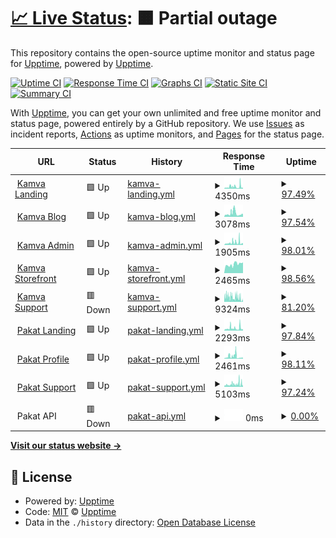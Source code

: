 # [📈 Live Status](https://upptime.github.io/upptime): <!--live status--> **🟧 Partial outage**

This repository contains the open-source uptime monitor and status page for [Upptime](https://upptime.js.org), powered by [Upptime](https://github.com/upptime/upptime).

[![Uptime CI](https://github.com/Kamva/products-uptime/workflows/Uptime%20CI/badge.svg)](https://github.com/Kamva/products-uptime/actions?query=workflow%3A%22Uptime+CI%22)
[![Response Time CI](https://github.com/Kamva/products-uptime/workflows/Response%20Time%20CI/badge.svg)](https://github.com/Kamva/products-uptime/actions?query=workflow%3A%22Response+Time+CI%22)
[![Graphs CI](https://github.com/Kamva/products-uptime/workflows/Graphs%20CI/badge.svg)](https://github.com/Kamva/products-uptime/actions?query=workflow%3A%22Graphs+CI%22)
[![Static Site CI](https://github.com/Kamva/products-uptime/workflows/Static%20Site%20CI/badge.svg)](https://github.com/Kamva/products-uptime/actions?query=workflow%3A%22Static+Site+CI%22)
[![Summary CI](https://github.com/Kamva/products-uptime/workflows/Summary%20CI/badge.svg)](https://github.com/Kamva/products-uptime/actions?query=workflow%3A%22Summary+CI%22)

With [Upptime](https://upptime.js.org), you can get your own unlimited and free uptime monitor and status page, powered entirely by a GitHub repository. We use [Issues](https://github.com/upptime/upptime/issues) as incident reports, [Actions](https://github.com/Kamva/products-uptime/actions) as uptime monitors, and [Pages](https://upptime.github.io/upptime) for the status page.

<!--start: status pages-->
<!-- This summary is generated by Upptime (https://github.com/upptime/upptime) -->
<!-- Do not edit this manually, your changes will be overwritten -->
<!-- prettier-ignore -->
| URL | Status | History | Response Time | Uptime |
| --- | ------ | ------- | ------------- | ------ |
| <img alt="" src="https://icons.duckduckgo.com/ip3/kamva.ir.ico" height="13"> [Kamva Landing](https://kamva.ir) | 🟩 Up | [kamva-landing.yml](https://github.com/Kamva/products-uptime/commits/HEAD/history/kamva-landing.yml) | <details><summary><img alt="Response time graph" src="./graphs/kamva-landing/response-time-week.png" height="20"> 4350ms</summary><br><a href="https://Kamva.github.io/products-uptime/history/kamva-landing"><img alt="Response time 2488" src="https://img.shields.io/endpoint?url=https%3A%2F%2Fraw.githubusercontent.com%2FKamva%2Fproducts-uptime%2FHEAD%2Fapi%2Fkamva-landing%2Fresponse-time.json"></a><br><a href="https://Kamva.github.io/products-uptime/history/kamva-landing"><img alt="24-hour response time 6506" src="https://img.shields.io/endpoint?url=https%3A%2F%2Fraw.githubusercontent.com%2FKamva%2Fproducts-uptime%2FHEAD%2Fapi%2Fkamva-landing%2Fresponse-time-day.json"></a><br><a href="https://Kamva.github.io/products-uptime/history/kamva-landing"><img alt="7-day response time 4350" src="https://img.shields.io/endpoint?url=https%3A%2F%2Fraw.githubusercontent.com%2FKamva%2Fproducts-uptime%2FHEAD%2Fapi%2Fkamva-landing%2Fresponse-time-week.json"></a><br><a href="https://Kamva.github.io/products-uptime/history/kamva-landing"><img alt="30-day response time 2905" src="https://img.shields.io/endpoint?url=https%3A%2F%2Fraw.githubusercontent.com%2FKamva%2Fproducts-uptime%2FHEAD%2Fapi%2Fkamva-landing%2Fresponse-time-month.json"></a><br><a href="https://Kamva.github.io/products-uptime/history/kamva-landing"><img alt="1-year response time 2488" src="https://img.shields.io/endpoint?url=https%3A%2F%2Fraw.githubusercontent.com%2FKamva%2Fproducts-uptime%2FHEAD%2Fapi%2Fkamva-landing%2Fresponse-time-year.json"></a></details> | <details><summary><a href="https://Kamva.github.io/products-uptime/history/kamva-landing">97.49%</a></summary><a href="https://Kamva.github.io/products-uptime/history/kamva-landing"><img alt="All-time uptime 99.42%" src="https://img.shields.io/endpoint?url=https%3A%2F%2Fraw.githubusercontent.com%2FKamva%2Fproducts-uptime%2FHEAD%2Fapi%2Fkamva-landing%2Fuptime.json"></a><br><a href="https://Kamva.github.io/products-uptime/history/kamva-landing"><img alt="24-hour uptime 98.00%" src="https://img.shields.io/endpoint?url=https%3A%2F%2Fraw.githubusercontent.com%2FKamva%2Fproducts-uptime%2FHEAD%2Fapi%2Fkamva-landing%2Fuptime-day.json"></a><br><a href="https://Kamva.github.io/products-uptime/history/kamva-landing"><img alt="7-day uptime 97.49%" src="https://img.shields.io/endpoint?url=https%3A%2F%2Fraw.githubusercontent.com%2FKamva%2Fproducts-uptime%2FHEAD%2Fapi%2Fkamva-landing%2Fuptime-week.json"></a><br><a href="https://Kamva.github.io/products-uptime/history/kamva-landing"><img alt="30-day uptime 99.00%" src="https://img.shields.io/endpoint?url=https%3A%2F%2Fraw.githubusercontent.com%2FKamva%2Fproducts-uptime%2FHEAD%2Fapi%2Fkamva-landing%2Fuptime-month.json"></a><br><a href="https://Kamva.github.io/products-uptime/history/kamva-landing"><img alt="1-year uptime 99.42%" src="https://img.shields.io/endpoint?url=https%3A%2F%2Fraw.githubusercontent.com%2FKamva%2Fproducts-uptime%2FHEAD%2Fapi%2Fkamva-landing%2Fuptime-year.json"></a></details>
| <img alt="" src="https://icons.duckduckgo.com/ip3/blog.kamva.ir.ico" height="13"> [Kamva Blog](https://blog.kamva.ir) | 🟩 Up | [kamva-blog.yml](https://github.com/Kamva/products-uptime/commits/HEAD/history/kamva-blog.yml) | <details><summary><img alt="Response time graph" src="./graphs/kamva-blog/response-time-week.png" height="20"> 3078ms</summary><br><a href="https://Kamva.github.io/products-uptime/history/kamva-blog"><img alt="Response time 2256" src="https://img.shields.io/endpoint?url=https%3A%2F%2Fraw.githubusercontent.com%2FKamva%2Fproducts-uptime%2FHEAD%2Fapi%2Fkamva-blog%2Fresponse-time.json"></a><br><a href="https://Kamva.github.io/products-uptime/history/kamva-blog"><img alt="24-hour response time 6189" src="https://img.shields.io/endpoint?url=https%3A%2F%2Fraw.githubusercontent.com%2FKamva%2Fproducts-uptime%2FHEAD%2Fapi%2Fkamva-blog%2Fresponse-time-day.json"></a><br><a href="https://Kamva.github.io/products-uptime/history/kamva-blog"><img alt="7-day response time 3078" src="https://img.shields.io/endpoint?url=https%3A%2F%2Fraw.githubusercontent.com%2FKamva%2Fproducts-uptime%2FHEAD%2Fapi%2Fkamva-blog%2Fresponse-time-week.json"></a><br><a href="https://Kamva.github.io/products-uptime/history/kamva-blog"><img alt="30-day response time 2463" src="https://img.shields.io/endpoint?url=https%3A%2F%2Fraw.githubusercontent.com%2FKamva%2Fproducts-uptime%2FHEAD%2Fapi%2Fkamva-blog%2Fresponse-time-month.json"></a><br><a href="https://Kamva.github.io/products-uptime/history/kamva-blog"><img alt="1-year response time 2256" src="https://img.shields.io/endpoint?url=https%3A%2F%2Fraw.githubusercontent.com%2FKamva%2Fproducts-uptime%2FHEAD%2Fapi%2Fkamva-blog%2Fresponse-time-year.json"></a></details> | <details><summary><a href="https://Kamva.github.io/products-uptime/history/kamva-blog">97.54%</a></summary><a href="https://Kamva.github.io/products-uptime/history/kamva-blog"><img alt="All-time uptime 99.62%" src="https://img.shields.io/endpoint?url=https%3A%2F%2Fraw.githubusercontent.com%2FKamva%2Fproducts-uptime%2FHEAD%2Fapi%2Fkamva-blog%2Fuptime.json"></a><br><a href="https://Kamva.github.io/products-uptime/history/kamva-blog"><img alt="24-hour uptime 98.61%" src="https://img.shields.io/endpoint?url=https%3A%2F%2Fraw.githubusercontent.com%2FKamva%2Fproducts-uptime%2FHEAD%2Fapi%2Fkamva-blog%2Fuptime-day.json"></a><br><a href="https://Kamva.github.io/products-uptime/history/kamva-blog"><img alt="7-day uptime 97.54%" src="https://img.shields.io/endpoint?url=https%3A%2F%2Fraw.githubusercontent.com%2FKamva%2Fproducts-uptime%2FHEAD%2Fapi%2Fkamva-blog%2Fuptime-week.json"></a><br><a href="https://Kamva.github.io/products-uptime/history/kamva-blog"><img alt="30-day uptime 99.22%" src="https://img.shields.io/endpoint?url=https%3A%2F%2Fraw.githubusercontent.com%2FKamva%2Fproducts-uptime%2FHEAD%2Fapi%2Fkamva-blog%2Fuptime-month.json"></a><br><a href="https://Kamva.github.io/products-uptime/history/kamva-blog"><img alt="1-year uptime 99.62%" src="https://img.shields.io/endpoint?url=https%3A%2F%2Fraw.githubusercontent.com%2FKamva%2Fproducts-uptime%2FHEAD%2Fapi%2Fkamva-blog%2Fuptime-year.json"></a></details>
| <img alt="" src="https://icons.duckduckgo.com/ip3/admin.kamva.ir.ico" height="13"> [Kamva Admin](https://admin.kamva.ir/login) | 🟩 Up | [kamva-admin.yml](https://github.com/Kamva/products-uptime/commits/HEAD/history/kamva-admin.yml) | <details><summary><img alt="Response time graph" src="./graphs/kamva-admin/response-time-week.png" height="20"> 1905ms</summary><br><a href="https://Kamva.github.io/products-uptime/history/kamva-admin"><img alt="Response time 1633" src="https://img.shields.io/endpoint?url=https%3A%2F%2Fraw.githubusercontent.com%2FKamva%2Fproducts-uptime%2FHEAD%2Fapi%2Fkamva-admin%2Fresponse-time.json"></a><br><a href="https://Kamva.github.io/products-uptime/history/kamva-admin"><img alt="24-hour response time 1305" src="https://img.shields.io/endpoint?url=https%3A%2F%2Fraw.githubusercontent.com%2FKamva%2Fproducts-uptime%2FHEAD%2Fapi%2Fkamva-admin%2Fresponse-time-day.json"></a><br><a href="https://Kamva.github.io/products-uptime/history/kamva-admin"><img alt="7-day response time 1905" src="https://img.shields.io/endpoint?url=https%3A%2F%2Fraw.githubusercontent.com%2FKamva%2Fproducts-uptime%2FHEAD%2Fapi%2Fkamva-admin%2Fresponse-time-week.json"></a><br><a href="https://Kamva.github.io/products-uptime/history/kamva-admin"><img alt="30-day response time 1851" src="https://img.shields.io/endpoint?url=https%3A%2F%2Fraw.githubusercontent.com%2FKamva%2Fproducts-uptime%2FHEAD%2Fapi%2Fkamva-admin%2Fresponse-time-month.json"></a><br><a href="https://Kamva.github.io/products-uptime/history/kamva-admin"><img alt="1-year response time 1633" src="https://img.shields.io/endpoint?url=https%3A%2F%2Fraw.githubusercontent.com%2FKamva%2Fproducts-uptime%2FHEAD%2Fapi%2Fkamva-admin%2Fresponse-time-year.json"></a></details> | <details><summary><a href="https://Kamva.github.io/products-uptime/history/kamva-admin">98.01%</a></summary><a href="https://Kamva.github.io/products-uptime/history/kamva-admin"><img alt="All-time uptime 99.71%" src="https://img.shields.io/endpoint?url=https%3A%2F%2Fraw.githubusercontent.com%2FKamva%2Fproducts-uptime%2FHEAD%2Fapi%2Fkamva-admin%2Fuptime.json"></a><br><a href="https://Kamva.github.io/products-uptime/history/kamva-admin"><img alt="24-hour uptime 98.64%" src="https://img.shields.io/endpoint?url=https%3A%2F%2Fraw.githubusercontent.com%2FKamva%2Fproducts-uptime%2FHEAD%2Fapi%2Fkamva-admin%2Fuptime-day.json"></a><br><a href="https://Kamva.github.io/products-uptime/history/kamva-admin"><img alt="7-day uptime 98.01%" src="https://img.shields.io/endpoint?url=https%3A%2F%2Fraw.githubusercontent.com%2FKamva%2Fproducts-uptime%2FHEAD%2Fapi%2Fkamva-admin%2Fuptime-week.json"></a><br><a href="https://Kamva.github.io/products-uptime/history/kamva-admin"><img alt="30-day uptime 99.29%" src="https://img.shields.io/endpoint?url=https%3A%2F%2Fraw.githubusercontent.com%2FKamva%2Fproducts-uptime%2FHEAD%2Fapi%2Fkamva-admin%2Fuptime-month.json"></a><br><a href="https://Kamva.github.io/products-uptime/history/kamva-admin"><img alt="1-year uptime 99.71%" src="https://img.shields.io/endpoint?url=https%3A%2F%2Fraw.githubusercontent.com%2FKamva%2Fproducts-uptime%2FHEAD%2Fapi%2Fkamva-admin%2Fuptime-year.json"></a></details>
| <img alt="" src="https://icons.duckduckgo.com/ip3/kawaiishop.ir.ico" height="13"> [Kamva Storefront](https://kawaiishop.ir) | 🟩 Up | [kamva-storefront.yml](https://github.com/Kamva/products-uptime/commits/HEAD/history/kamva-storefront.yml) | <details><summary><img alt="Response time graph" src="./graphs/kamva-storefront/response-time-week.png" height="20"> 2465ms</summary><br><a href="https://Kamva.github.io/products-uptime/history/kamva-storefront"><img alt="Response time 2779" src="https://img.shields.io/endpoint?url=https%3A%2F%2Fraw.githubusercontent.com%2FKamva%2Fproducts-uptime%2FHEAD%2Fapi%2Fkamva-storefront%2Fresponse-time.json"></a><br><a href="https://Kamva.github.io/products-uptime/history/kamva-storefront"><img alt="24-hour response time 2424" src="https://img.shields.io/endpoint?url=https%3A%2F%2Fraw.githubusercontent.com%2FKamva%2Fproducts-uptime%2FHEAD%2Fapi%2Fkamva-storefront%2Fresponse-time-day.json"></a><br><a href="https://Kamva.github.io/products-uptime/history/kamva-storefront"><img alt="7-day response time 2465" src="https://img.shields.io/endpoint?url=https%3A%2F%2Fraw.githubusercontent.com%2FKamva%2Fproducts-uptime%2FHEAD%2Fapi%2Fkamva-storefront%2Fresponse-time-week.json"></a><br><a href="https://Kamva.github.io/products-uptime/history/kamva-storefront"><img alt="30-day response time 2396" src="https://img.shields.io/endpoint?url=https%3A%2F%2Fraw.githubusercontent.com%2FKamva%2Fproducts-uptime%2FHEAD%2Fapi%2Fkamva-storefront%2Fresponse-time-month.json"></a><br><a href="https://Kamva.github.io/products-uptime/history/kamva-storefront"><img alt="1-year response time 2779" src="https://img.shields.io/endpoint?url=https%3A%2F%2Fraw.githubusercontent.com%2FKamva%2Fproducts-uptime%2FHEAD%2Fapi%2Fkamva-storefront%2Fresponse-time-year.json"></a></details> | <details><summary><a href="https://Kamva.github.io/products-uptime/history/kamva-storefront">98.56%</a></summary><a href="https://Kamva.github.io/products-uptime/history/kamva-storefront"><img alt="All-time uptime 99.77%" src="https://img.shields.io/endpoint?url=https%3A%2F%2Fraw.githubusercontent.com%2FKamva%2Fproducts-uptime%2FHEAD%2Fapi%2Fkamva-storefront%2Fuptime.json"></a><br><a href="https://Kamva.github.io/products-uptime/history/kamva-storefront"><img alt="24-hour uptime 100.00%" src="https://img.shields.io/endpoint?url=https%3A%2F%2Fraw.githubusercontent.com%2FKamva%2Fproducts-uptime%2FHEAD%2Fapi%2Fkamva-storefront%2Fuptime-day.json"></a><br><a href="https://Kamva.github.io/products-uptime/history/kamva-storefront"><img alt="7-day uptime 98.56%" src="https://img.shields.io/endpoint?url=https%3A%2F%2Fraw.githubusercontent.com%2FKamva%2Fproducts-uptime%2FHEAD%2Fapi%2Fkamva-storefront%2Fuptime-week.json"></a><br><a href="https://Kamva.github.io/products-uptime/history/kamva-storefront"><img alt="30-day uptime 99.57%" src="https://img.shields.io/endpoint?url=https%3A%2F%2Fraw.githubusercontent.com%2FKamva%2Fproducts-uptime%2FHEAD%2Fapi%2Fkamva-storefront%2Fuptime-month.json"></a><br><a href="https://Kamva.github.io/products-uptime/history/kamva-storefront"><img alt="1-year uptime 99.77%" src="https://img.shields.io/endpoint?url=https%3A%2F%2Fraw.githubusercontent.com%2FKamva%2Fproducts-uptime%2FHEAD%2Fapi%2Fkamva-storefront%2Fuptime-year.json"></a></details>
| <img alt="" src="https://icons.duckduckgo.com/ip3/support.kamva.ir.ico" height="13"> [Kamva Support](https://support.kamva.ir) | 🟥 Down | [kamva-support.yml](https://github.com/Kamva/products-uptime/commits/HEAD/history/kamva-support.yml) | <details><summary><img alt="Response time graph" src="./graphs/kamva-support/response-time-week.png" height="20"> 9324ms</summary><br><a href="https://Kamva.github.io/products-uptime/history/kamva-support"><img alt="Response time 11964" src="https://img.shields.io/endpoint?url=https%3A%2F%2Fraw.githubusercontent.com%2FKamva%2Fproducts-uptime%2FHEAD%2Fapi%2Fkamva-support%2Fresponse-time.json"></a><br><a href="https://Kamva.github.io/products-uptime/history/kamva-support"><img alt="24-hour response time 1577" src="https://img.shields.io/endpoint?url=https%3A%2F%2Fraw.githubusercontent.com%2FKamva%2Fproducts-uptime%2FHEAD%2Fapi%2Fkamva-support%2Fresponse-time-day.json"></a><br><a href="https://Kamva.github.io/products-uptime/history/kamva-support"><img alt="7-day response time 9324" src="https://img.shields.io/endpoint?url=https%3A%2F%2Fraw.githubusercontent.com%2FKamva%2Fproducts-uptime%2FHEAD%2Fapi%2Fkamva-support%2Fresponse-time-week.json"></a><br><a href="https://Kamva.github.io/products-uptime/history/kamva-support"><img alt="30-day response time 11484" src="https://img.shields.io/endpoint?url=https%3A%2F%2Fraw.githubusercontent.com%2FKamva%2Fproducts-uptime%2FHEAD%2Fapi%2Fkamva-support%2Fresponse-time-month.json"></a><br><a href="https://Kamva.github.io/products-uptime/history/kamva-support"><img alt="1-year response time 11964" src="https://img.shields.io/endpoint?url=https%3A%2F%2Fraw.githubusercontent.com%2FKamva%2Fproducts-uptime%2FHEAD%2Fapi%2Fkamva-support%2Fresponse-time-year.json"></a></details> | <details><summary><a href="https://Kamva.github.io/products-uptime/history/kamva-support">81.20%</a></summary><a href="https://Kamva.github.io/products-uptime/history/kamva-support"><img alt="All-time uptime 96.70%" src="https://img.shields.io/endpoint?url=https%3A%2F%2Fraw.githubusercontent.com%2FKamva%2Fproducts-uptime%2FHEAD%2Fapi%2Fkamva-support%2Fuptime.json"></a><br><a href="https://Kamva.github.io/products-uptime/history/kamva-support"><img alt="24-hour uptime 98.65%" src="https://img.shields.io/endpoint?url=https%3A%2F%2Fraw.githubusercontent.com%2FKamva%2Fproducts-uptime%2FHEAD%2Fapi%2Fkamva-support%2Fuptime-day.json"></a><br><a href="https://Kamva.github.io/products-uptime/history/kamva-support"><img alt="7-day uptime 81.20%" src="https://img.shields.io/endpoint?url=https%3A%2F%2Fraw.githubusercontent.com%2FKamva%2Fproducts-uptime%2FHEAD%2Fapi%2Fkamva-support%2Fuptime-week.json"></a><br><a href="https://Kamva.github.io/products-uptime/history/kamva-support"><img alt="30-day uptime 87.58%" src="https://img.shields.io/endpoint?url=https%3A%2F%2Fraw.githubusercontent.com%2FKamva%2Fproducts-uptime%2FHEAD%2Fapi%2Fkamva-support%2Fuptime-month.json"></a><br><a href="https://Kamva.github.io/products-uptime/history/kamva-support"><img alt="1-year uptime 96.70%" src="https://img.shields.io/endpoint?url=https%3A%2F%2Fraw.githubusercontent.com%2FKamva%2Fproducts-uptime%2FHEAD%2Fapi%2Fkamva-support%2Fuptime-year.json"></a></details>
| <img alt="" src="https://icons.duckduckgo.com/ip3/pakat.net.ico" height="13"> [Pakat Landing](https://pakat.net) | 🟩 Up | [pakat-landing.yml](https://github.com/Kamva/products-uptime/commits/HEAD/history/pakat-landing.yml) | <details><summary><img alt="Response time graph" src="./graphs/pakat-landing/response-time-week.png" height="20"> 2293ms</summary><br><a href="https://Kamva.github.io/products-uptime/history/pakat-landing"><img alt="Response time 1940" src="https://img.shields.io/endpoint?url=https%3A%2F%2Fraw.githubusercontent.com%2FKamva%2Fproducts-uptime%2FHEAD%2Fapi%2Fpakat-landing%2Fresponse-time.json"></a><br><a href="https://Kamva.github.io/products-uptime/history/pakat-landing"><img alt="24-hour response time 1387" src="https://img.shields.io/endpoint?url=https%3A%2F%2Fraw.githubusercontent.com%2FKamva%2Fproducts-uptime%2FHEAD%2Fapi%2Fpakat-landing%2Fresponse-time-day.json"></a><br><a href="https://Kamva.github.io/products-uptime/history/pakat-landing"><img alt="7-day response time 2293" src="https://img.shields.io/endpoint?url=https%3A%2F%2Fraw.githubusercontent.com%2FKamva%2Fproducts-uptime%2FHEAD%2Fapi%2Fpakat-landing%2Fresponse-time-week.json"></a><br><a href="https://Kamva.github.io/products-uptime/history/pakat-landing"><img alt="30-day response time 1892" src="https://img.shields.io/endpoint?url=https%3A%2F%2Fraw.githubusercontent.com%2FKamva%2Fproducts-uptime%2FHEAD%2Fapi%2Fpakat-landing%2Fresponse-time-month.json"></a><br><a href="https://Kamva.github.io/products-uptime/history/pakat-landing"><img alt="1-year response time 1940" src="https://img.shields.io/endpoint?url=https%3A%2F%2Fraw.githubusercontent.com%2FKamva%2Fproducts-uptime%2FHEAD%2Fapi%2Fpakat-landing%2Fresponse-time-year.json"></a></details> | <details><summary><a href="https://Kamva.github.io/products-uptime/history/pakat-landing">97.84%</a></summary><a href="https://Kamva.github.io/products-uptime/history/pakat-landing"><img alt="All-time uptime 96.48%" src="https://img.shields.io/endpoint?url=https%3A%2F%2Fraw.githubusercontent.com%2FKamva%2Fproducts-uptime%2FHEAD%2Fapi%2Fpakat-landing%2Fuptime.json"></a><br><a href="https://Kamva.github.io/products-uptime/history/pakat-landing"><img alt="24-hour uptime 98.70%" src="https://img.shields.io/endpoint?url=https%3A%2F%2Fraw.githubusercontent.com%2FKamva%2Fproducts-uptime%2FHEAD%2Fapi%2Fpakat-landing%2Fuptime-day.json"></a><br><a href="https://Kamva.github.io/products-uptime/history/pakat-landing"><img alt="7-day uptime 97.84%" src="https://img.shields.io/endpoint?url=https%3A%2F%2Fraw.githubusercontent.com%2FKamva%2Fproducts-uptime%2FHEAD%2Fapi%2Fpakat-landing%2Fuptime-week.json"></a><br><a href="https://Kamva.github.io/products-uptime/history/pakat-landing"><img alt="30-day uptime 99.34%" src="https://img.shields.io/endpoint?url=https%3A%2F%2Fraw.githubusercontent.com%2FKamva%2Fproducts-uptime%2FHEAD%2Fapi%2Fpakat-landing%2Fuptime-month.json"></a><br><a href="https://Kamva.github.io/products-uptime/history/pakat-landing"><img alt="1-year uptime 96.48%" src="https://img.shields.io/endpoint?url=https%3A%2F%2Fraw.githubusercontent.com%2FKamva%2Fproducts-uptime%2FHEAD%2Fapi%2Fpakat-landing%2Fuptime-year.json"></a></details>
| <img alt="" src="https://icons.duckduckgo.com/ip3/profile.pakat.net.ico" height="13"> [Pakat Profile](https://profile.pakat.net) | 🟩 Up | [pakat-profile.yml](https://github.com/Kamva/products-uptime/commits/HEAD/history/pakat-profile.yml) | <details><summary><img alt="Response time graph" src="./graphs/pakat-profile/response-time-week.png" height="20"> 2461ms</summary><br><a href="https://Kamva.github.io/products-uptime/history/pakat-profile"><img alt="Response time 1572" src="https://img.shields.io/endpoint?url=https%3A%2F%2Fraw.githubusercontent.com%2FKamva%2Fproducts-uptime%2FHEAD%2Fapi%2Fpakat-profile%2Fresponse-time.json"></a><br><a href="https://Kamva.github.io/products-uptime/history/pakat-profile"><img alt="24-hour response time 918" src="https://img.shields.io/endpoint?url=https%3A%2F%2Fraw.githubusercontent.com%2FKamva%2Fproducts-uptime%2FHEAD%2Fapi%2Fpakat-profile%2Fresponse-time-day.json"></a><br><a href="https://Kamva.github.io/products-uptime/history/pakat-profile"><img alt="7-day response time 2461" src="https://img.shields.io/endpoint?url=https%3A%2F%2Fraw.githubusercontent.com%2FKamva%2Fproducts-uptime%2FHEAD%2Fapi%2Fpakat-profile%2Fresponse-time-week.json"></a><br><a href="https://Kamva.github.io/products-uptime/history/pakat-profile"><img alt="30-day response time 1746" src="https://img.shields.io/endpoint?url=https%3A%2F%2Fraw.githubusercontent.com%2FKamva%2Fproducts-uptime%2FHEAD%2Fapi%2Fpakat-profile%2Fresponse-time-month.json"></a><br><a href="https://Kamva.github.io/products-uptime/history/pakat-profile"><img alt="1-year response time 1572" src="https://img.shields.io/endpoint?url=https%3A%2F%2Fraw.githubusercontent.com%2FKamva%2Fproducts-uptime%2FHEAD%2Fapi%2Fpakat-profile%2Fresponse-time-year.json"></a></details> | <details><summary><a href="https://Kamva.github.io/products-uptime/history/pakat-profile">98.11%</a></summary><a href="https://Kamva.github.io/products-uptime/history/pakat-profile"><img alt="All-time uptime 99.66%" src="https://img.shields.io/endpoint?url=https%3A%2F%2Fraw.githubusercontent.com%2FKamva%2Fproducts-uptime%2FHEAD%2Fapi%2Fpakat-profile%2Fuptime.json"></a><br><a href="https://Kamva.github.io/products-uptime/history/pakat-profile"><img alt="24-hour uptime 100.00%" src="https://img.shields.io/endpoint?url=https%3A%2F%2Fraw.githubusercontent.com%2FKamva%2Fproducts-uptime%2FHEAD%2Fapi%2Fpakat-profile%2Fuptime-day.json"></a><br><a href="https://Kamva.github.io/products-uptime/history/pakat-profile"><img alt="7-day uptime 98.11%" src="https://img.shields.io/endpoint?url=https%3A%2F%2Fraw.githubusercontent.com%2FKamva%2Fproducts-uptime%2FHEAD%2Fapi%2Fpakat-profile%2Fuptime-week.json"></a><br><a href="https://Kamva.github.io/products-uptime/history/pakat-profile"><img alt="30-day uptime 99.44%" src="https://img.shields.io/endpoint?url=https%3A%2F%2Fraw.githubusercontent.com%2FKamva%2Fproducts-uptime%2FHEAD%2Fapi%2Fpakat-profile%2Fuptime-month.json"></a><br><a href="https://Kamva.github.io/products-uptime/history/pakat-profile"><img alt="1-year uptime 99.66%" src="https://img.shields.io/endpoint?url=https%3A%2F%2Fraw.githubusercontent.com%2FKamva%2Fproducts-uptime%2FHEAD%2Fapi%2Fpakat-profile%2Fuptime-year.json"></a></details>
| <img alt="" src="https://icons.duckduckgo.com/ip3/help.pakat.net.ico" height="13"> [Pakat Support](https://help.pakat.net) | 🟩 Up | [pakat-support.yml](https://github.com/Kamva/products-uptime/commits/HEAD/history/pakat-support.yml) | <details><summary><img alt="Response time graph" src="./graphs/pakat-support/response-time-week.png" height="20"> 5103ms</summary><br><a href="https://Kamva.github.io/products-uptime/history/pakat-support"><img alt="Response time 4465" src="https://img.shields.io/endpoint?url=https%3A%2F%2Fraw.githubusercontent.com%2FKamva%2Fproducts-uptime%2FHEAD%2Fapi%2Fpakat-support%2Fresponse-time.json"></a><br><a href="https://Kamva.github.io/products-uptime/history/pakat-support"><img alt="24-hour response time 2768" src="https://img.shields.io/endpoint?url=https%3A%2F%2Fraw.githubusercontent.com%2FKamva%2Fproducts-uptime%2FHEAD%2Fapi%2Fpakat-support%2Fresponse-time-day.json"></a><br><a href="https://Kamva.github.io/products-uptime/history/pakat-support"><img alt="7-day response time 5103" src="https://img.shields.io/endpoint?url=https%3A%2F%2Fraw.githubusercontent.com%2FKamva%2Fproducts-uptime%2FHEAD%2Fapi%2Fpakat-support%2Fresponse-time-week.json"></a><br><a href="https://Kamva.github.io/products-uptime/history/pakat-support"><img alt="30-day response time 4568" src="https://img.shields.io/endpoint?url=https%3A%2F%2Fraw.githubusercontent.com%2FKamva%2Fproducts-uptime%2FHEAD%2Fapi%2Fpakat-support%2Fresponse-time-month.json"></a><br><a href="https://Kamva.github.io/products-uptime/history/pakat-support"><img alt="1-year response time 4465" src="https://img.shields.io/endpoint?url=https%3A%2F%2Fraw.githubusercontent.com%2FKamva%2Fproducts-uptime%2FHEAD%2Fapi%2Fpakat-support%2Fresponse-time-year.json"></a></details> | <details><summary><a href="https://Kamva.github.io/products-uptime/history/pakat-support">97.24%</a></summary><a href="https://Kamva.github.io/products-uptime/history/pakat-support"><img alt="All-time uptime 99.27%" src="https://img.shields.io/endpoint?url=https%3A%2F%2Fraw.githubusercontent.com%2FKamva%2Fproducts-uptime%2FHEAD%2Fapi%2Fpakat-support%2Fuptime.json"></a><br><a href="https://Kamva.github.io/products-uptime/history/pakat-support"><img alt="24-hour uptime 98.75%" src="https://img.shields.io/endpoint?url=https%3A%2F%2Fraw.githubusercontent.com%2FKamva%2Fproducts-uptime%2FHEAD%2Fapi%2Fpakat-support%2Fuptime-day.json"></a><br><a href="https://Kamva.github.io/products-uptime/history/pakat-support"><img alt="7-day uptime 97.24%" src="https://img.shields.io/endpoint?url=https%3A%2F%2Fraw.githubusercontent.com%2FKamva%2Fproducts-uptime%2FHEAD%2Fapi%2Fpakat-support%2Fuptime-week.json"></a><br><a href="https://Kamva.github.io/products-uptime/history/pakat-support"><img alt="30-day uptime 99.02%" src="https://img.shields.io/endpoint?url=https%3A%2F%2Fraw.githubusercontent.com%2FKamva%2Fproducts-uptime%2FHEAD%2Fapi%2Fpakat-support%2Fuptime-month.json"></a><br><a href="https://Kamva.github.io/products-uptime/history/pakat-support"><img alt="1-year uptime 99.27%" src="https://img.shields.io/endpoint?url=https%3A%2F%2Fraw.githubusercontent.com%2FKamva%2Fproducts-uptime%2FHEAD%2Fapi%2Fpakat-support%2Fuptime-year.json"></a></details>
| <img alt="" src="https://icons.duckduckgo.com/ip3/null.ico" height="13"> Pakat API | 🟥 Down | [pakat-api.yml](https://github.com/Kamva/products-uptime/commits/HEAD/history/pakat-api.yml) | <details><summary><img alt="Response time graph" src="./graphs/pakat-api/response-time-week.png" height="20"> 0ms</summary><br><a href="https://Kamva.github.io/products-uptime/history/pakat-api"><img alt="Response time 1472" src="https://img.shields.io/endpoint?url=https%3A%2F%2Fraw.githubusercontent.com%2FKamva%2Fproducts-uptime%2FHEAD%2Fapi%2Fpakat-api%2Fresponse-time.json"></a><br><a href="https://Kamva.github.io/products-uptime/history/pakat-api"><img alt="24-hour response time 0" src="https://img.shields.io/endpoint?url=https%3A%2F%2Fraw.githubusercontent.com%2FKamva%2Fproducts-uptime%2FHEAD%2Fapi%2Fpakat-api%2Fresponse-time-day.json"></a><br><a href="https://Kamva.github.io/products-uptime/history/pakat-api"><img alt="7-day response time 0" src="https://img.shields.io/endpoint?url=https%3A%2F%2Fraw.githubusercontent.com%2FKamva%2Fproducts-uptime%2FHEAD%2Fapi%2Fpakat-api%2Fresponse-time-week.json"></a><br><a href="https://Kamva.github.io/products-uptime/history/pakat-api"><img alt="30-day response time 0" src="https://img.shields.io/endpoint?url=https%3A%2F%2Fraw.githubusercontent.com%2FKamva%2Fproducts-uptime%2FHEAD%2Fapi%2Fpakat-api%2Fresponse-time-month.json"></a><br><a href="https://Kamva.github.io/products-uptime/history/pakat-api"><img alt="1-year response time 1472" src="https://img.shields.io/endpoint?url=https%3A%2F%2Fraw.githubusercontent.com%2FKamva%2Fproducts-uptime%2FHEAD%2Fapi%2Fpakat-api%2Fresponse-time-year.json"></a></details> | <details><summary><a href="https://Kamva.github.io/products-uptime/history/pakat-api">0.00%</a></summary><a href="https://Kamva.github.io/products-uptime/history/pakat-api"><img alt="All-time uptime 0.00%" src="https://img.shields.io/endpoint?url=https%3A%2F%2Fraw.githubusercontent.com%2FKamva%2Fproducts-uptime%2FHEAD%2Fapi%2Fpakat-api%2Fuptime.json"></a><br><a href="https://Kamva.github.io/products-uptime/history/pakat-api"><img alt="24-hour uptime 0.00%" src="https://img.shields.io/endpoint?url=https%3A%2F%2Fraw.githubusercontent.com%2FKamva%2Fproducts-uptime%2FHEAD%2Fapi%2Fpakat-api%2Fuptime-day.json"></a><br><a href="https://Kamva.github.io/products-uptime/history/pakat-api"><img alt="7-day uptime 0.00%" src="https://img.shields.io/endpoint?url=https%3A%2F%2Fraw.githubusercontent.com%2FKamva%2Fproducts-uptime%2FHEAD%2Fapi%2Fpakat-api%2Fuptime-week.json"></a><br><a href="https://Kamva.github.io/products-uptime/history/pakat-api"><img alt="30-day uptime 0.00%" src="https://img.shields.io/endpoint?url=https%3A%2F%2Fraw.githubusercontent.com%2FKamva%2Fproducts-uptime%2FHEAD%2Fapi%2Fpakat-api%2Fuptime-month.json"></a><br><a href="https://Kamva.github.io/products-uptime/history/pakat-api"><img alt="1-year uptime 0.00%" src="https://img.shields.io/endpoint?url=https%3A%2F%2Fraw.githubusercontent.com%2FKamva%2Fproducts-uptime%2FHEAD%2Fapi%2Fpakat-api%2Fuptime-year.json"></a></details>

<!--end: status pages-->

[**Visit our status website →**](https://upptime.github.io/upptime)

## 📄 License

- Powered by: [Upptime](https://github.com/upptime/upptime)
- Code: [MIT](./LICENSE) © [Upptime](https://upptime.js.org)
- Data in the `./history` directory: [Open Database License](https://opendatacommons.org/licenses/odbl/1-0/)
